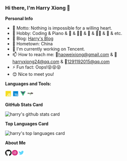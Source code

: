 ### Hi there, I'm Harry Xiong 👋

<!--
**HarryXiong24/HarryXiong24** is a ✨ _special_ ✨ repository because its `README.md` (this file) appears on your GitHub profile.

Here are some ideas to get you started:

- 🔭 I’m currently working on ...
- 🌱 I’m currently learning ...
- 👯 I’m looking to collaborate on ...
- 🤔 I’m looking for help with ...
- 💬 Ask me about ...
- 📫 How to reach me: ...
- 😄 Pronouns: ...
- ⚡ Fun fact: ...
-->

**Personal Info**

- 🌟 Motto: Nothing is impossible for a willing heart.
- 🌱 Hobby: Coding & Piano & 🏀 &  🏊‍♂️ & 🏸 & 🚴‍♂️ & 🎤 & etc.
- 🤟 Blog: [Harry's Blog](https://www.harryxiong24.com)
- 🏡 Hometown: China
- 🔭 I'm currently working on Tencent.
- 📫 How to reach me: 💌haoweixiong@gmail.com & 💌harryxiong24@qq.com & 💌1291192015@qq.com
- ⚡ Fun fact: Oops!😝😝😝
- 😊 Nice to meet you!

**Languages and Tools:**  

<code><img height="20" src="./assets/JavaScript.png"></code>
<code><img height="20" src="./assets/typescript.png"></code>
<code><img height="20" src="./assets/Vue.png"></code>
<code><img height="20" src="./assets/Nodejs.png"></code>

**GitHub Stats Card**

![harry's github stats card](https://github-readme-stats.anuraghazra1.vercel.app/api?username=harryxiong24&show_icons=true&include_all_commits=true&theme=gruvbox)

**Top Languages Card**

![harry's top languages card](https://github-readme-stats.anuraghazra1.vercel.app/api/top-langs/?username=harryxiong24&langs_count=10&layout=compact&theme=gruvbox)



**About Me**

<a href="https://twitter.com/anuraghazru">
  <img align="left" alt="Harry Xiong | GitHub" width="21px" height="20" src="./assets/GitHub.svg" /></a>
<a href="https://www.instagram.com/harryxiong24">
  <img align="left" alt="Harry Xiong | Instagram" width="21px" height="20" src="./assets/instagram.svg" /></a>
<a href="https://twitter.com/harryxiong24">
  <img align="left" alt="Harry Xiong | Twitter" width="21px" height="20" src="./assets/twitter.svg" /></a>



<!-- **Item**

[![Readme Card](https://github-readme-stats.vercel.app/api/pin/?username=anuraghazra&repo=github-readme-stats)](https://github.com/anuraghazra/github-readme-stats) -->



